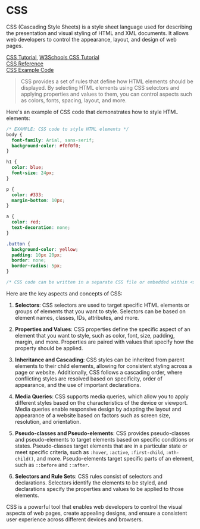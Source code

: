 # CSS

CSS (Cascading Style Sheets) is a style sheet language used for describing the presentation and visual styling of HTML and XML documents. It allows web developers to control the appearance, layout, and design of web pages.

[CSS Tutorial](https://developer.mozilla.org/en-US/docs/Learn/CSS), [W3Schools CSS Tutorial](https://www.w3schools.com/css/)\
[CSS Reference](https://developer.mozilla.org/en-US/docs/Web/CSS)\
[CSS Example Code](https://www.w3schools.com/css/css_examples.asp)

> CSS provides a set of rules that define how HTML elements should be displayed. By selecting HTML elements using CSS selectors and applying properties and values to them, you can control aspects such as colors, fonts, spacing, layout, and more.

Here's an example of CSS code that demonstrates how to style HTML elements:

```css
/* EXAMPLE: CSS code to style HTML elements */
body {
  font-family: Arial, sans-serif;
  background-color: #f0f0f0;
}

h1 {
  color: blue;
  font-size: 24px;
}

p {
  color: #333;
  margin-bottom: 10px;
}

a {
  color: red;
  text-decoration: none;
}

.button {
  background-color: yellow;
  padding: 10px 20px;
  border: none;
  border-radius: 5px;
}

/* CSS code can be written in a separate CSS file or embedded within <style> tags in an HTML document. */
```

Here are the key aspects and concepts of CSS:

1. **Selectors**: CSS selectors are used to target specific HTML elements or groups of elements that you want to style. Selectors can be based on element names, classes, IDs, attributes, and more.

2. **Properties and Values**: CSS properties define the specific aspect of an element that you want to style, such as color, font, size, padding, margin, and more. Properties are paired with values that specify how the property should be applied.

3. **Inheritance and Cascading**: CSS styles can be inherited from parent elements to their child elements, allowing for consistent styling across a page or website. Additionally, CSS follows a cascading order, where conflicting styles are resolved based on specificity, order of appearance, and the use of important declarations.

4. **Media Queries**: CSS supports media queries, which allow you to apply different styles based on the characteristics of the device or viewport. Media queries enable responsive design by adapting the layout and appearance of a website based on factors such as screen size, resolution, and orientation.

5. **Pseudo-classes and Pseudo-elements**: CSS provides pseudo-classes and pseudo-elements to target elements based on specific conditions or states. Pseudo-classes target elements that are in a particular state or meet specific criteria, such as `:hover`, `:active`, `:first-child`, `:nth-child()`, and more. Pseudo-elements target specific parts of an element, such as `::before` and `::after`.

6. **Selectors and Rule Sets**: CSS rules consist of selectors and declarations. Selectors identify the elements to be styled, and declarations specify the properties and values to be applied to those elements.

CSS is a powerful tool that enables web developers to control the visual aspects of web pages, create appealing designs, and ensure a consistent user experience across different devices and browsers.
